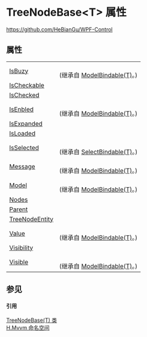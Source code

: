 # TreeNodeBase&lt;T&gt; 属性
https://github.com/HeBianGu/WPF-Control



## 属性
<table>
<tr>
<td><a href="01502e84-af78-33ab-50fd-7ef383605f6a">IsBuzy</a></td>
<td><br />(继承自 <a href="f92c916b-6a77-1921-9c34-91d28fec7669">ModelBindable(T)</a>。)</td></tr>
<tr>
<td><a href="6bdf42c0-0b28-001f-0dd6-33995567e98f">IsCheckable</a></td>
<td> </td></tr>
<tr>
<td><a href="0e130fb8-ed05-456b-3848-c053b22720e2">IsChecked</a></td>
<td> </td></tr>
<tr>
<td><a href="5b71b873-1c1c-a05f-f7a4-ed50c3c8390d">IsEnbled</a></td>
<td><br />(继承自 <a href="f92c916b-6a77-1921-9c34-91d28fec7669">ModelBindable(T)</a>。)</td></tr>
<tr>
<td><a href="c99744e0-7b43-c7e0-ecfb-ddbdc3fff43c">IsExpanded</a></td>
<td> </td></tr>
<tr>
<td><a href="99f03e47-b541-906d-d744-be1d266e4d85">IsLoaded</a></td>
<td> </td></tr>
<tr>
<td><a href="0fc15981-b3d3-e0c4-998c-9592e73ff584">IsSelected</a></td>
<td><br />(继承自 <a href="07ec2c29-821d-b435-98d3-9a75712b06f1">SelectBindable(T)</a>。)</td></tr>
<tr>
<td><a href="7637bc50-ba2b-c07d-2727-97c21c6279f4">Message</a></td>
<td><br />(继承自 <a href="f92c916b-6a77-1921-9c34-91d28fec7669">ModelBindable(T)</a>。)</td></tr>
<tr>
<td><a href="b8bb5eea-96eb-8f6a-8b92-27144772cd14">Model</a></td>
<td><br />(继承自 <a href="f92c916b-6a77-1921-9c34-91d28fec7669">ModelBindable(T)</a>。)</td></tr>
<tr>
<td><a href="3274b216-d7ef-1d74-2740-57e7cd961764">Nodes</a></td>
<td> </td></tr>
<tr>
<td><a href="9ebc8719-ca05-9ec1-7848-ad86c802a301">Parent</a></td>
<td> </td></tr>
<tr>
<td><a href="434d64fc-9675-ba56-7cb0-eab37d772fb0">TreeNodeEntity</a></td>
<td> </td></tr>
<tr>
<td><a href="0be6392b-dc1d-7ab7-b55b-548c45c31c2d">Value</a></td>
<td><br />(继承自 <a href="f92c916b-6a77-1921-9c34-91d28fec7669">ModelBindable(T)</a>。)</td></tr>
<tr>
<td><a href="9ddd6bef-c04a-2c65-c834-c18450f25a62">Visibility</a></td>
<td> </td></tr>
<tr>
<td><a href="0c19101d-7d18-96c7-146d-f62f14b5f544">Visible</a></td>
<td><br />(继承自 <a href="f92c916b-6a77-1921-9c34-91d28fec7669">ModelBindable(T)</a>。)</td></tr>
</table>

## 参见


#### 引用
<a href="cd2942e1-1fac-7bc2-276a-338ddf1d52be">TreeNodeBase(T) 类</a>  
<a href="2171cdff-f9c4-6682-6b3e-a29f9cee4c25">H.Mvvm 命名空间</a>  

